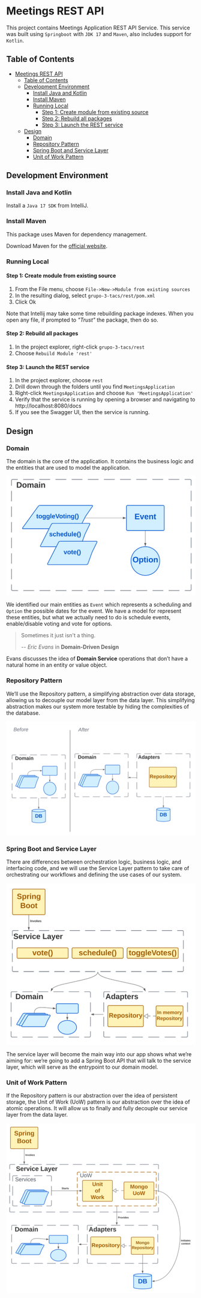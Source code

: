 # Meetings REST API

This project contains Meetings Application REST API Service.
This service was built using `Springboot` with `JDK 17` and `Maven`,
also includes support for `Kotlin`.

## Table of Contents

<!-- TOC -->

* [Meetings REST API](#meetings-rest-api)
  * [Table of Contents](#table-of-contents)
  * [Development Environment](#development-environment)
    * [Install Java and Kotlin](#install-java-and-kotlin)
    * [Install Maven](#install-maven)
    * [Running Local](#running-local)
      * [Step 1: Create module from existing source](#step-1--create-module-from-existing-source)
      * [Step 2: Rebuild all packages](#step-2--rebuild-all-packages)
      * [Step 3: Launch the REST service](#step-3--launch-the-rest-service)
  * [Design](#design)
    * [Domain](#domain)
    * [Repository Pattern](#repository-pattern)
    * [Spring Boot and Service Layer](#spring-boot-and-service-layer)
    * [Unit of Work Pattern](#unit-of-work-pattern)

<!-- TOC -->

## Development Environment

### Install Java and Kotlin

Install a `Java 17 SDK` from IntelliJ.

### Install Maven

This package uses Maven for dependency management.

Download Maven for the [official website](https://maven.apache.org/download.cgi).

### Running Local

#### Step 1: Create module from existing source

1. From the File menu, choose `File->New->Module from existing sources`
2. In the resulting dialog, select `grupo-3-tacs/rest/pom.xml`
3. Click Ok

Note that Intellij may take some time rebuilding package indexes.
When you open any file, if prompted to _"Trust"_ the package, then do so.

#### Step 2: Rebuild all packages

1. In the project explorer, right-click `grupo-3-tacs/rest`
2. Choose `Rebuild Module 'rest'`

#### Step 3: Launch the REST service

1. In the project explorer, choose `rest`
2. Drill down through the folders until you find `MeetingsApplication`
3. Right-click `MeetingsApplication` and choose `Run 'MeetingsApplication'`
4. Verify that the service is running by opening a browser and navigating to http://localhost:8080/docs
5. If you see the Swagger UI, then the service is running.

## Design

### Domain

The domain is the core of the application. It contains the business logic and the entities that are used to model the
application.

![Domain](../docs/assets/domain.png)

We identified our main entities as `Event` which represents a scheduling and `Option` the possible dates for the event.
We have a model for represent these entities, but what we actually need to do is schedule events, enable/disable voting
and vote for options.

> Sometimes it just isn't a thing.
>
> -- <cite>Eric Evans</cite> in **Domain-Driven Design**

Evans discusses the idea of **Domain Service** operations that don’t have a natural home in an entity or value object.

### Repository Pattern

We’ll use the Repository pattern, a simplifying abstraction over data storage, allowing us to decouple our model
layer from the data layer. This simplifying abstraction makes our system more
testable by hiding the complexities of the database.

![Repository Pattern](../docs/assets/repository-pattern.png)

### Spring Boot and Service Layer

There are differences between orchestration logic, business logic, and interfacing code, and we will use the Service
Layer pattern to take care of orchestrating our workflows and defining the use cases of our system.

![Service Layer](../docs/assets/service-layer.svg)

The service layer will become the main way into our app shows what we’re aiming for: we’re going to add a Spring Boot
API that will talk to the service layer, which will serve as the entrypoint to our domain model.

### Unit of Work Pattern

If the Repository pattern is our abstraction over the idea of persistent storage, the Unit of Work (UoW) pattern is our
abstraction over the idea of atomic operations. It will allow us to finally and fully decouple our service layer from
the data layer.

![Unit of Work Pattern](../docs/assets/uow.svg)